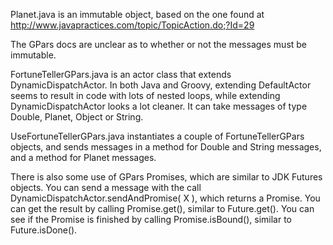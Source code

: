 Planet.java is an immutable object, based on the one found at http://www.javapractices.com/topic/TopicAction.do;?Id=29    
  
The GPars docs are unclear as to whether or not the messages must be immutable.  

FortuneTellerGPars.java is an actor class that extends DynamicDispatchActor. In both Java and Groovy, extending DefaultActor seems to result in code with lots of nested loops, while extending DynamicDispatchActor looks a lot cleaner. It can take messages of type Double, Planet, Object or String.    

UseFortuneTellerGPars.java instantiates a couple of FortuneTellerGPars objects, and sends messages in a method for Double and String messages, and a method for Planet messages.    

There is also some use of GPars Promises, which are similar to JDK Futures objects. You can send a message with the call DynamicDispatchActor.sendAndPromise( X ), which returns a Promise. You can get the result by calling Promise.get(), similar to Future.get(). You can see if the Promise is finished by calling Promise.isBound(), similar to Future.isDone().    



